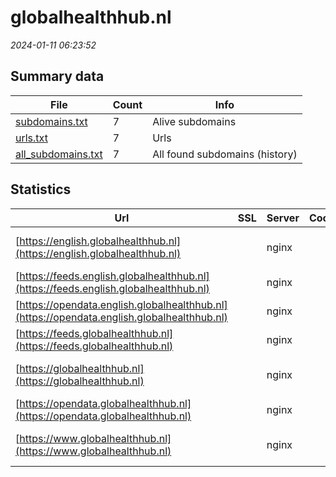# globalhealthhub.nl
*2024-01-11 06:23:52*
## Summary data


| File       | Count | Info |
|------------|-------|------|
|[subdomains.txt](/data/globalhealthhub.nl/subdomains.txt)|7|Alive subdomains|
|[urls.txt](/data/globalhealthhub.nl/urls.txt)|7|Urls|
|[all_subdomains.txt](/data/globalhealthhub.nl/all_subdomains.txt)|7|All found subdomains (history)|


## Statistics


| Url | SSL | Server | Cookie | HSTS | CSP | XFO | XXP | RP | Tech |Title |
|------------|-------|------|------|------|------|------|------|------|------|------|
|[https://english.globalhealthhub.nl](https://english.globalhealthhub.nl)| |nginx| |:white_check_mark: |:warning: | :white_check_mark: | :white_check_mark: | :white_check_mark: |Bloomreach HSTS Nginx|Home | Global He...|
|[https://feeds.english.globalhealthhub.nl](https://feeds.english.globalhealthhub.nl)| |nginx| |:white_check_mark: | | :white_check_mark: | :white_check_mark: | :white_check_mark: |HSTS Nginx||
|[https://opendata.english.globalhealthhub.nl](https://opendata.english.globalhealthhub.nl)| |nginx| |:white_check_mark: | | :white_check_mark: | :white_check_mark: | :white_check_mark: |HSTS Nginx||
|[https://feeds.globalhealthhub.nl](https://feeds.globalhealthhub.nl)| |nginx| |:white_check_mark: | | :white_check_mark: | :white_check_mark: | :white_check_mark: |HSTS Nginx||
|[https://globalhealthhub.nl](https://globalhealthhub.nl)| |nginx| |:white_check_mark: |:warning: | :white_check_mark: | :white_check_mark: | :white_check_mark: |HSTS Nginx|301 Moved Perman...|
|[https://opendata.globalhealthhub.nl](https://opendata.globalhealthhub.nl)| |nginx| |:white_check_mark: | | :white_check_mark: | :white_check_mark: | :white_check_mark: |HSTS Nginx||
|[https://www.globalhealthhub.nl](https://www.globalhealthhub.nl)| |nginx| |:white_check_mark: |:warning: | :white_check_mark: | :white_check_mark: | :white_check_mark: |Bloomreach HSTS Nginx|Home | Global He...|